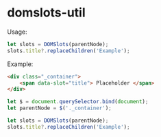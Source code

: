 domslots-util
=============

Usage:

```js
let slots = DOMSlots(parentNode);
slots.title?.replaceChildren('Example');
```

Example:

```html
<div class="_container">
    <span data-slot="title"> Placeholder </span>
</div>
```

```js
let $ = document.querySelector.bind(document);
let parentNode = $('._container');

let slots = DOMSlots(parentNode);
slots.title?.replaceChildren('Example');
```
